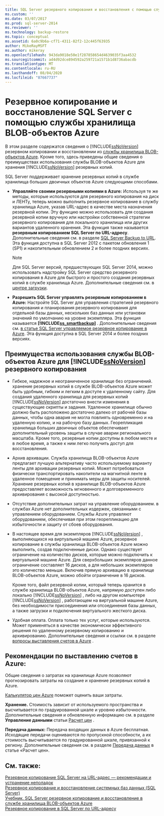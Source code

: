 ```yaml
---
title: SQL Server резервного копирования и восстановления с помощью службы хранилища BLOB-объектов Azure | Документация Майкрософт
ms.custom: ''
ms.date: 03/07/2017
ms.prod: sql-server-2014
ms.reviewer: ''
ms.technology: backup-restore
ms.topic: conceptual
ms.assetid: 6a0c9b6a-cf71-4311-82f2-12c445f63935
author: MikeRayMSFT
ms.author: mikeray
ms.openlocfilehash: 943da9018e50e1f287858654d4639035f3aa4532
ms.sourcegitcommit: ad4d92dce894592a259721a1571b1d8736abacdb
ms.translationtype: MT
ms.contentlocale: ru-RU
ms.lasthandoff: 08/04/2020
ms.locfileid: "87667737"
---
```

# <a name="sql-server-backup-and-restore-with-azure-blob-storage-service"></a>Резервное копирование и восстановление SQL Server с помощью службы хранилища BLOB-объектов Azure
  В этом разделе содержатся сведения о [!INCLUDE[ssNoVersion](../../includes/ssnoversion-md.md)] резервном копировании и восстановлении из [службы хранилища BLOB-объектов Azure](https://www.windowsazure.com/develop/net/how-to-guides/blob-storage/). Кроме того, здесь приведены общие сведения о преимуществах использования службы BLOB-объектов Azure для хранения [!INCLUDE[ssNoVersion](../../includes/ssnoversion-md.md)] резервных копий.  
  
 SQL Server поддерживает хранение резервных копий в службе хранилища больших двоичных объектов Azure следующими способами.  
  
-   **Управляйте своими резервными копиями в Azure:** Используя те же методы, которые используются для резервного копирования на диск и ЛЕНТу, теперь можно выполнить резервное копирование в службу хранилища Azure, указав URL-адрес в качестве места назначения резервной копии.  Эту функцию можно использовать для создания резервной копии вручную или настройки собственной стратегии резервного копирования для локального хранилища или других вариантов удаленного хранения. Эта функция также называется **резервным копированием SQL Server по URL-адресу**. Дополнительные сведения см. в разделе [SQL Server Backup to URL](sql-server-backup-to-url.md). Эта функция доступна в SQL Server 2012 с пакетом обновления 1 (SP1) и накопительным обновлением 2 и более поздних версиях.  
  
    > [!NOTE]  
    >  Для SQL Server версий, предшествующих SQL Server 2014, можно использовать надстройку SQL Server средство резервного копирования в Azure для быстрого и простого создания резервных копий в службе хранилища Azure. Дополнительные сведения см. в [центре загрузки](https://go.microsoft.com/fwlink/?LinkID=324399).  
  
-   **Разрешить SQL Server управлять резервным копированием в Azure:** Настройте SQL Server для управления стратегией резервного копирования и планирования резервного копирования для отдельной базы данных, нескольких баз данных или установки значений по умолчанию на уровне экземпляра. Эта функция называется **[!INCLUDE[ss_smartbackup](../../includes/ss-smartbackup-md.md)]** . Дополнительные сведения см. [в статье SQL Server управляемое резервное копирование в Azure](sql-server-managed-backup-to-microsoft-azure.md). Эта функция доступна в SQL Server 2014 и более поздних версиях.  
  
## <a name="benefits-of-using-the-azure-blob-service-for-ssnoversion-backups"></a>Преимущества использования службы BLOB-объектов Azure для [!INCLUDE[ssNoVersion](../../includes/ssnoversion-md.md)] резервного копирования  
  
-   Гибкое, надежное и неограниченное хранилище без ограничений. хранение резервных копий в службе BLOB-объектов Azure может быть удобным, гибким и легким в доступе к удаленному сайту. Для создания удаленного хранилища для резервных копий [!INCLUDE[ssNoVersion](../../includes/ssnoversion-md.md)] достаточно внести изменения в существующие скрипты и задания. Удаленное хранилище обычно должно быть расположено достаточно далеко от рабочей базы данных, чтобы одна авария не могла повлиять одновременно и на удаленную копию, и на рабочую базу данных. Георепликация хранилища больших двоичных объектов обеспечивает дополнительный уровень защиты в случае аварии регионального масштаба. Кроме того, резервные копии доступны в любом месте и в любое время, а также к ним легко получить доступ для восстановления.  
  
-   Архив архивации. Служба хранилища BLOB-объектов Azure предлагает лучшую альтернативу часто используемому варианту ленты для архивации резервных копий. Может потребоваться физически транспортировать накопители на магнитной ленте в удаленное помещение и принимать меры для защиты носителей. Хранение резервных копий в хранилище BLOB-объектов Azure предоставляет возможность мгновенного и долговременного архивирования с высокой доступностью.  
  
-   Отсутствие дополнительных затрат на управление оборудованием. в службах Azure нет дополнительных издержек, связанными с управлением оборудованием. Службы Azure управляют оборудованием, обеспечивая при этом георепликацию для избыточности и защиту от сбоев оборудования.  
  
-   В настоящее время для экземпляров [!INCLUDE[ssNoVersion](../../includes/ssnoversion-md.md)] , выполняющихся на виртуальной машине Azure, резервное копирование в службы хранилища BLOB-объектов Azure можно выполнить, создав подключенные диски. Однако существует ограничение на количество дисков, которые можно подключить к виртуальной машине Azure. Для сверхбольших экземпляров данное ограничение составляет 16 дисков, а для небольших экземпляров это количество меньше. Включив прямую архивацию в хранилище BLOB-объектов Azure, можно обойти ограничение в 16 дисков.  
  
     Кроме того, файл резервной копии, который теперь хранится в службе хранилища BLOB-объектов Azure, напрямую доступен либо локально [!INCLUDE[ssNoVersion](../../includes/ssnoversion-md.md)] , либо на другом компьютере [!INCLUDE[ssNoVersion](../../includes/ssnoversion-md.md)] , работающем на виртуальной машине Azure, без необходимости присоединения или отсоединения базы данных, а также загрузки и подключения виртуального жесткого диска.  
  
-   Удобная оплата. Оплата только тех услуг, которые используются. Может применяться в качестве экономически эффективного решения по удаленному резервному копированию и архивированию. Дополнительные сведения и ссылки см. в разделе [вопросы выставления счетов в Azure](#Billing) .  
  
##  <a name="azure-billing-considerations"></a><a name="Billing"></a>Рекомендации по выставлению счетов в Azure:  
 Общие сведения о затратах на хранилище Azure позволяют прогнозировать затраты на создание и хранение резервных копий в Azure.  
  
 [Калькулятор цен Azure](https://go.microsoft.com/fwlink/?LinkId=277060) поможет оценить ваши затраты.  
  
 **Хранение.** Стоимость зависит от используемого пространства и высчитывается по градуированной шкале и уровню избыточности. Дополнительные сведения и обновленную информацию см. в разделе **Управление данными** статьи [Расчет цен](https://go.microsoft.com/fwlink/?LinkId=277059) .  
  
 **Передача данных:** Передача входящих данных в Azure бесплатная. Исходящие передачи оцениваются по пропускной способности, а их стоимость высчитывается по градуированной шкале, привязанной к региону. Дополнительные сведения см. в разделе [Передача данных](https://go.microsoft.com/fwlink/?LinkId=277061) в статье «Расчет цен».  
  
## <a name="see-also"></a>См. также:  
 [Резервное копирование SQL Server на URL-адрес — рекомендации и устранение неполадок](sql-server-backup-to-url-best-practices-and-troubleshooting.md)   
 [Резервное копирование и восстановление системных баз данных (SQL Server)](back-up-and-restore-of-system-databases-sql-server.md)   
 [Учебник. SQL Server резервное копирование и восстановление в службе хранилища BLOB-объектов Azure](../tutorial-sql-server-backup-and-restore-to-azure-blob-storage-service.md)   
 [Резервное копирование в SQL Server по URL-адресу](sql-server-backup-to-url.md)  
  
